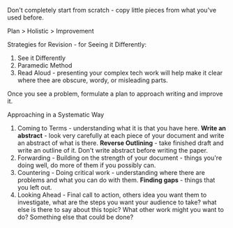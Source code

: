 Don't completely start from scratch - copy little pieces from what you've used before. 

Plan > Holistic > Improvement

Strategies for Revision - for Seeing it Differently:
1) See it Differently 
2) Paramedic Method
3) Read Aloud - presenting your complex tech work will help make it clear where thee are obscure, wordy, or misleading parts. 

Once you see a problem, formulate a plan to approach writing and improve it.

Approaching in a Systematic Way
1) Coming to Terms - understanding what it is that you have here. **Write an abstract** - look very carefully at each piece of your document and write an abstract of what is there. **Reverse Outlining** - take finished draft and write an outline of it. Don't write abstract before writing the paper.
2) Forwarding - Building on the strength of your document - things you're doing well, do more of them if you possibly can.
3) Countering - Doing critical work - understanding where there are problems and what you can do with them. **Finding gaps** - things that you left out. 
4) Looking Ahead - Final call to action, others idea you want them to investigate, what are the steps you want your audience to take? what else is there to say about this topic? What other work might you want to do? Something else that could be done?
